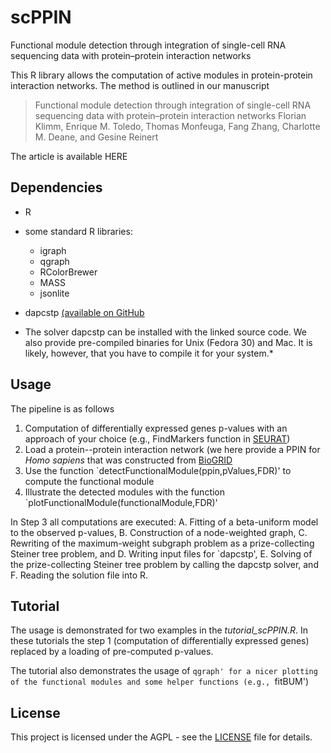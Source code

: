 # scPPIN
Functional module detection through integration of single-cell RNA sequencing data with protein–protein interaction networks

This R library allows the computation of active modules in protein-protein interaction networks. The method is outlined in our manuscript

> Functional module detection through integration of single-cell RNA sequencing data with protein–protein interaction networks
> Florian Klimm, Enrique M. Toledo, Thomas Monfeuga, Fang Zhang, Charlotte M. Deane, and Gesine Reinert

The article is available HERE

## Dependencies
* R
* some standard R libraries:
    * igraph
    * qgraph
    * RColorBrewer
    * MASS
    * jsonlite
* dapcstp [(available on GitHub](https://github.com/mluipersbeck/dapcstp)

* The solver dapcstp can be installed with the linked source code. We also provide pre-compiled binaries for Unix (Fedora 30) and Mac. It is likely, however, that you have to compile it for your system.*

## Usage

The pipeline is as follows
1. Computation of differentially expressed genes p-values with an approach of your choice (e.g., FindMarkers function in [SEURAT](https://satijalab.org/seurat/))
2. Load a protein--protein interaction network (we here provide a PPIN for *Homo sapiens* that was constructed from [BioGRID](https://thebiogrid.org/)
3. Use the function `detectFunctionalModule(ppin,pValues,FDR)' to compute the functional module
4. Illustrate the detected modules with the function `plotFunctionalModule(functionalModule,FDR)'

In Step 3 all computations are executed:
A. Fitting of a beta-uniform model to the observed p-values,
B. Construction of a node-weighted graph, 
C. Rewriting of the maximum-weight subgraph problem as a prize-collecting Steiner tree problem, and
D. Writing input files for `dapcstp',
E. Solving of the prize-collecting Steiner tree problem by calling the dapcstp solver, and
F. Reading the solution file into R.

## Tutorial

The usage is demonstrated for two examples in the *tutorial_scPPIN.R*. In these tutorials the step 1 (computation of differentially expressed genes) replaced by a loading of pre-computed p-values. 

The tutorial also demonstrates the usage of `qgraph' for a nicer plotting of the functional modules and some helper functions (e.g., `fitBUM')


## License
This project is licensed under the AGPL - see the [LICENSE](https://github.com/floklimm/scPPIN/blob/master/LICENSE) file for details.
